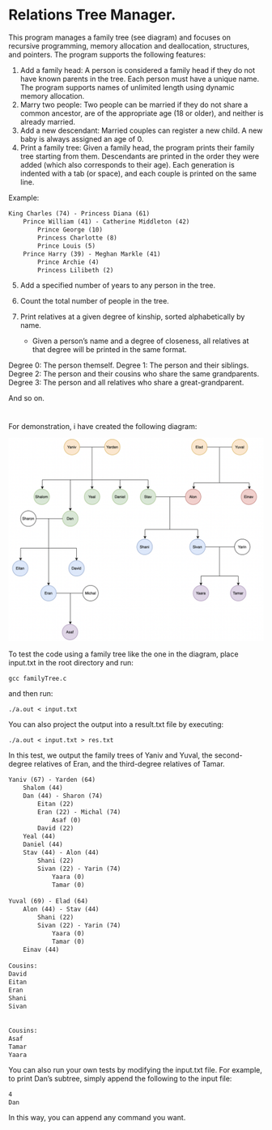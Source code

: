 # Relations Tree Manager.

This program manages a family tree (see diagram) and focuses on recursive programming, memory allocation and deallocation, structures, and pointers.
The program supports the following features:
1. Add a family head:
A person is considered a family head if they do not have known parents in the tree. Each person must have a unique name. The program supports names of unlimited length using dynamic memory allocation.
2. Marry two people:
Two people can be married if they do not share a common ancestor, are of the appropriate age (18 or older), and neither is already married.
3. Add a new descendant:
Married couples can register a new child. A new baby is always assigned an age of 0.
4. Print a family tree:
Given a family head, the program prints their family tree starting from them. Descendants are printed in the order they were added (which also corresponds to their age). Each generation is indented with a tab (or space), and each couple is printed on the same line.

Example:

```
King Charles (74) - Princess Diana (61)
    Prince William (41) - Catherine Middleton (42)
        Prince George (10)
        Princess Charlotte (8)
        Prince Louis (5)
    Prince Harry (39) - Meghan Markle (41)
        Prince Archie (4)
        Princess Lilibeth (2) 
```

5. Add a specified number of years to any person in the tree.

6. Count the total number of people in the tree.

7. Print relatives at a given degree of kinship, sorted alphabetically by name.

    * Given a person’s name and a degree of closeness, all relatives at that degree will be printed in the same format.

Degree 0: The person themself.
Degree 1: The person and their siblings.
Degree 2: The person and their cousins who share the same grandparents.
Degree 3: The person and all relatives who share a great-grandparent.

And so on. 

#

For demonstration, i have created the following diagram:

![Diagram](relationTree.png)

To test the code using a family tree like the one in the diagram, place input.txt in the root directory and run:

```
gcc familyTree.c
```
and then run:
```
./a.out < input.txt
```
You can also project the output into a result.txt file by executing:
```
./a.out < input.txt > res.txt
```

In this test, we output the family trees of Yaniv and Yuval, the second-degree relatives of Eran, and the third-degree relatives of Tamar.

```
Yaniv (67) - Yarden (64)
	Shalom (44)
	Dan (44) - Sharon (74)
		Eitan (22)
		Eran (22) - Michal (74)
			Asaf (0)
		David (22)
	Yeal (44)
	Daniel (44)
	Stav (44) - Alon (44)
		Shani (22)
		Sivan (22) - Yarin (74)
			Yaara (0)
			Tamar (0)

Yuval (69) - Elad (64)
	Alon (44) - Stav (44)
		Shani (22)
		Sivan (22) - Yarin (74)
			Yaara (0)
			Tamar (0)
	Einav (44)

Cousins:
David
Eitan
Eran
Shani
Sivan


Cousins:
Asaf
Tamar
Yaara

```

You can also run your own tests by modifying the input.txt file. For example, to print Dan’s subtree, simply append the following to the input file:

```
4
Dan
```

In this way, you can append any command you want.

